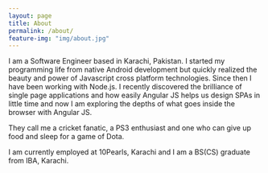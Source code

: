```yaml
---
layout: page
title: About
permalink: /about/
feature-img: "img/about.jpg"
---
```


I am a Software Engineer based in Karachi, Pakistan. I started my programming life from native Android development but quickly realized the beauty and power of Javascript cross platform technologies. Since then I have been working with Node.js. I recently discovered the brilliance of single page applications and how easily Angular JS helps us design SPAs in little time and now I am exploring the depths of what goes inside the browser with Angular JS.

They call me a cricket fanatic, a PS3 enthusiast and one who can give up food and sleep for a game of Dota.

I am currently employed at 10Pearls, Karachi and I am a BS(CS) graduate from IBA, Karachi.